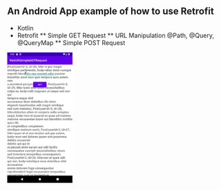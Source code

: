 ## An Android App example of how to use Retrofit

* Kotlin
* Retrofit
** Simple GET Request
** URL Manipulation @Path, @Query, @QueryMap
** Simple POST Request

<img src="Screenshot_20210901_155621.png" width="30%">